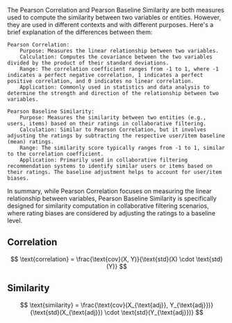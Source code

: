 The Pearson Correlation and Pearson Baseline Similarity are both measures used to compute the similarity between two variables or entities. However, they are used in different contexts and with different purposes. Here's a brief explanation of the differences between them:

    Pearson Correlation:
        Purpose: Measures the linear relationship between two variables.
        Calculation: Computes the covariance between the two variables divided by the product of their standard deviations.
        Range: The correlation coefficient ranges from -1 to 1, where -1 indicates a perfect negative correlation, 1 indicates a perfect positive correlation, and 0 indicates no linear correlation.
        Application: Commonly used in statistics and data analysis to determine the strength and direction of the relationship between two variables.

    Pearson Baseline Similarity:
        Purpose: Measures the similarity between two entities (e.g., users, items) based on their ratings in collaborative filtering.
        Calculation: Similar to Pearson Correlation, but it involves adjusting the ratings by subtracting the respective user/item baseline (mean) ratings.
        Range: The similarity score typically ranges from -1 to 1, similar to the correlation coefficient.
        Application: Primarily used in collaborative filtering recommendation systems to identify similar users or items based on their ratings. The baseline adjustment helps to account for user/item biases.

In summary, while Pearson Correlation focuses on measuring the linear relationship between variables, Pearson Baseline Similarity is specifically designed for similarity computation in collaborative filtering scenarios, where rating biases are considered by adjusting the ratings to a baseline level.


## Correlation

$$
\text{correlation} = \frac{\text{cov}(X, Y)}{\text{std}(X) \cdot \text{std}(Y)}
$$

## Similarity

$$
\text{similarity} = \frac{\text{cov}(X_{\text{adj}}, Y_{\text{adj}})}{\text{std}(X_{\text{adj}}) \cdot \text{std}(Y_{\text{adj}})}
$$